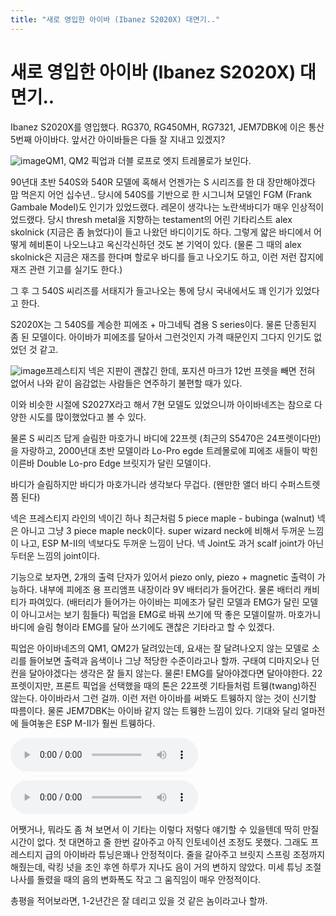 ```yaml
---
title: "새로 영입한 아이바 (Ibanez S2020X) 대면기.."
---
```

# 새로 영입한 아이바 (Ibanez S2020X) 대면기..

Ibanez S2020X를 영입했다. RG370, RG450MH, RG7321, JEM7DBK에 이은 통산 5번째 아이바다. 앞서간 아이바들은 다들 잘 지내고 있겠지?


![image](65fc9322e4f9532ac45b4a4a55936614.jpg)QM1, QM2 픽업과 더블 로프로 엣지 트레몰로가 보인다.


90년대 초반 540S와 540R 모델에 혹해서 언젠가는 S 시리즈를 한 대 장만해야겠다 맘 먹은지 어언 십수년..
당시에 540S를 기반으로 한 시그니쳐 모델인 FGM (Frank Gambale Model)도 인기가 있었드랬다.
레몬이 생각나는 노란색바디가 매우 인상적이었드랬다. 당시 thresh metal을 지향하는 testament의
어린 기타리스트 alex skolnick (지금은 좀 늙었다)이 들고 나왔던 바디이기도 하다. 그렇게 얇은 바디에서
어떻게 헤비톤이 나오느냐고 옥신각신하던 것도 본 기억이 있다. (물론 그 때의 alex skolnick은 지금은
재즈를 한다며 할로우 바디를 들고 나오기도 하고, 이런 저런 잡지에 재즈 관련 기고를 실기도 한다.)

그 후 그 540S 씨리즈를 서태지가 들고나오는 통에 당시 국내에서도 꽤 인기가 있었다고 한다.

S2020X는 그 540S를 계승한 피에조 + 마그네틱 겸용 S series이다. 물론 단종된지 좀 된 모델이다.
아이바가 피에조를 달아서 그런것인지 가격 때문인지 그다지 인기도 없었던 것 같고.

![image](5026e4192a7ccebd359d6cb5f73d5c4d.jpg)프레스티지 넥은 지판이 괜찮긴 한데, 포지션 마크가 12번 프렛을 빼면 전혀 없어서 나와 같이 음감없는 사람들은 연주하기 불편할 때가 있다.



이와 비슷한 시절에 S2027X라고 해서 7현 모델도 있었으니까 아이바네즈는 참으로 다양한 시도를 많이했었다고 볼 수 있다.

물론 S 씨리즈 답게 슬림한 마호가니 바디에 22프렛 (최근의 S5470은 24프렛이다만)을 자랑하고,
2000년대 초반 모델이라 Lo-Pro egde 트레몰로에 피에조 새들이 박힌 이른바 Double Lo-pro Edge 브릿지가 달린 모델이다.

바디가 슬림하지만 바디가 마호가니라 생각보다 무겁다. (왠만한 앨더 바디 수퍼스트렛 쯤 된다)

넥은 프레스티지 라인의 넥이긴 하나 최근처럼 5 piece maple - bubinga (walnut) 넥은 아니고 그냥 3 piece maple neck이다. super wizard neck에 비해서 두꺼운 느낌이 나고, ESP M-II의 넥보다도 두꺼운 느낌이 난다. 
넥 Joint도 과거 scalf joint가 아닌 두터운 느낌의 joint이다.

기능으로 보자면, 2개의 출력 단자가 있어서 piezo only, piezo + magnetic 출력이 가능하다. 내부에 피에조 용 프리앰프 내장이라 9V 배터리가 들어간다. 물론 배터리 캐비티가 파여있다. (배터리가 들어가는 아이바는 피에조가 달린 모델과 EMG가 달린 모델이 아니고서는 보기 힘들다) 픽업을 EMG로 바꿔 쓰기에 딱 좋은 모델이랄까. 마호가니 바디에 슬림 형이라 EMG를 달아 쓰기에도 괜찮은 기타라고 할 수 있겠다.

픽업은 아이바네즈의 QM1, QM2가 달려있는데, 요새는 잘 달려나오지 않는 모델로 소리를 들어보면 출력과 음색이나 그냥 적당한 수준이라고나 할까. 구태여 디마지오나 던컨을 달아야겠다는 생각은 잘 들지 않는다. 물론! EMG를 달아야겠다면 달아야한다. 22프렛이지만, 프론트 픽업을 선택했을 때의 톤은 22프렛 기타들처럼 트웽(twang)하진 않는다. 아이바라서 그런 걸까. 이런 저런 아이바를 써봐도 트웽하지 않는 것이 신기할 따름이다. 물론 JEM7DBK는 아이바 같지 않는 트웽한 느낌이 있다. 기대와 달리 얼마전에 들여놓은 ESP M-II가 훨씬 트웽하다. 

![audio](7eddea959b22343b4b4fcfc6e997db89.mp3)

![audio](2eb998ed9b49b970f6585205583348a7.mp3)


어쨋거나, 뭐라도 좀 쳐 보면서 이 기타는 이렇다 저렇다 얘기할 수 있을텐데 딱히 만질 시간이 없다. 첫 대면하고 줄 한번 갈아주고 아직 인토네이션 조정도 못했다. 그래도 프레스티지 급의 아이바라 튜닝은꽤나 안정적이다. 줄을 갈아주고 브릿지 스프링 조정까지 해줬는데, 락킹 넛을 조인 후엔 하루가 지나도 음이 거의 변하지 않았다. 미세 튜닝 조절 나사를 돌렸을 때의 음의 변화폭도 작고 그 움직임이 매우 안정적이다.

총평을 적어보라면, 1-2년간은 잘 데리고 있을 것 같은 놈이라고나 할까.


